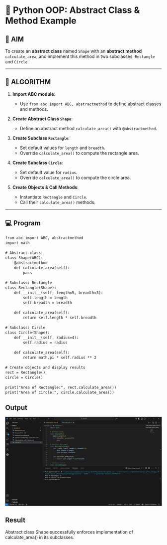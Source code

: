 # 🐍 Python OOP: Abstract Class & Method Example

## 🎯 AIM

To create an **abstract class** named `Shape` with an **abstract method** `calculate_area`, and implement this method in two subclasses: `Rectangle` and `Circle`.

---

## 🧠 ALGORITHM

1. **Import ABC module**:
   - Use `from abc import ABC, abstractmethod` to define abstract classes and methods.

2. **Create Abstract Class `Shape`**:
   - Define an abstract method `calculate_area()` with `@abstractmethod`.

3. **Create Subclass `Rectangle`**:
   - Set default values for `length` and `breadth`.
   - Override `calculate_area()` to compute the rectangle area.

4. **Create Subclass `Circle`**:
   - Set default value for `radius`.
   - Override `calculate_area()` to compute the circle area.

5. **Create Objects & Call Methods**:
   - Instantiate `Rectangle` and `Circle`.
   - Call their `calculate_area()` methods.

---

## 💻 Program
```
from abc import ABC, abstractmethod
import math

# Abstract class
class Shape(ABC):
    @abstractmethod
    def calculate_area(self):
        pass

# Subclass: Rectangle
class Rectangle(Shape):
    def __init__(self, length=5, breadth=3):
        self.length = length
        self.breadth = breadth

    def calculate_area(self):
        return self.length * self.breadth

# Subclass: Circle
class Circle(Shape):
    def __init__(self, radius=4):
        self.radius = radius

    def calculate_area(self):
        return math.pi * self.radius ** 2

# Create objects and display results
rect = Rectangle()
circle = Circle()

print("Area of Rectangle:", rect.calculate_area())
print("Area of Circle:", circle.calculate_area())

```

## Output

![alt text](image.png)



## Result
Abstract class Shape successfully enforces implementation of calculate_area() in its subclasses.
